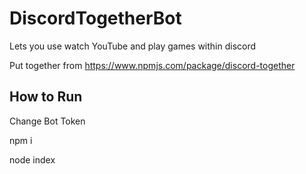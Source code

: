 # DiscordTogetherBot
Lets you use watch YouTube and play games within discord

Put together from https://www.npmjs.com/package/discord-together

How to Run
----------
Change Bot Token

npm i

node index
